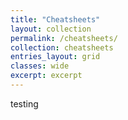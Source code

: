 ```yaml
---
title: "Cheatsheets"
layout: collection
permalink: /cheatsheets/
collection: cheatsheets
entries_layout: grid
classes: wide
excerpt: excerpt
---
```


testing